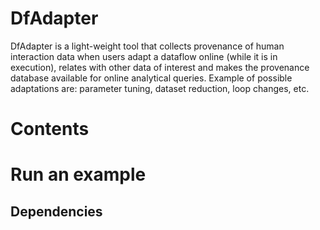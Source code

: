 # DfAdapter

DfAdapter is a light-weight tool that collects provenance of human interaction data when users adapt a dataflow online (while it is in execution), relates with other data of interest and makes the provenance database available for online analytical queries.  Example of possible adaptations are: parameter tuning, dataset reduction, loop changes, etc.

# Contents


# Run an example

## Dependencies


